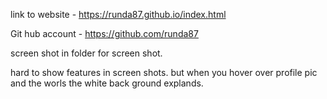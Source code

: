 link to website - https://runda87.github.io/index.html

Git hub account - https://github.com/runda87

screen shot in folder for screen shot.

hard to show features in screen shots. but when you hover over profile pic and the worls the white back ground explands. 
